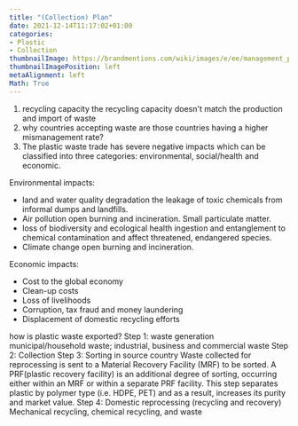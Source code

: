 ```yaml
---
title: "(Collection) Plan"
date: 2021-12-14T11:17:02+01:00
categories:
- Plastic
- Collection
thumbnailImage: https://brandmentions.com/wiki/images/e/ee/management_plan_dev.jpg
thumbnailImagePosition: left
metaAlignment: left
Math: True
---
```

<!--more-->
1. recycling capacity
the recycling capacity doesn't match the production and import of waste
2. why countries accepting waste are those countries having a higher mismanagement rate?
3. The plastic waste trade has severe negative impacts which can be classified into three categories: environmental, social/health and economic.

Environmental impacts:
* land and water quality degradation
the leakage of toxic chemicals from informal dumps and landfills.
* Air pollution
open burning and incineration. Small particulate matter.
* loss of biodiversity and ecological health
ingestion and entanglement to chemical contamination and affect threatened, endangered species.
* Climate change
open burning and incineration.

Economic impacts:
* Cost to the global economy
* Clean-up costs
* Loss of livelihoods
* Corruption, tax fraud and money laundering
* Displacement of domestic recycling efforts

how is plastic waste exported?
Step 1: waste generation
municipal/household waste; industrial, business and commercial waste
Step 2: Collection
Step 3: Sorting in source country
Waste collected for reprocessing is sent to a Material Recovery Facility (MRF) to be sorted.
A PRF(plastic recovery facility) is an additional degree of sorting, occurring either within an MRF or within a separate PRF facility. This step separates plastic by polymer type (i.e. HDPE, PET) and as a result, increases its purity and market value.
Step 4: Domestic reprocessing (recycling and recovery)
Mechanical recycling, chemical recycling, and waste
